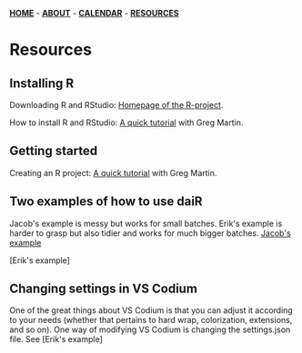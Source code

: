 [**HOME**](/index.md) - [**ABOUT**](/about.md) - [**CALENDAR**](/calendar.md) - [**RESOURCES**](/resources.md)

# Resources

## Installing R

Downloading R and RStudio: [Homepage of the R-project](https://cran.r-project.org/).

How to install R and RStudio: [A quick tutorial](https://www.youtube.com/watch?v=orjLGFmx6l4) with Greg Martin.

## Getting started

Creating an R project: [A quick tutorial](https://www.youtube.com/watch?v=e8B9YU_M5FM) with Greg Martin.

## Two examples of how to use daiR
Jacob's example is messy but works for small batches. Erik's example is harder to grasp but also tidier and works for much bigger batches.
[Jacob's example](/jacobs_kode.R)

[Erik's example]

## Changing settings in VS Codium

One of the great things about VS Codium is that you can adjust it according to your needs (whether that pertains to hard wrap, colorization, extensions, and so on). One way of modifying VS Codium is changing the settings.json file. See [Erik's example]

